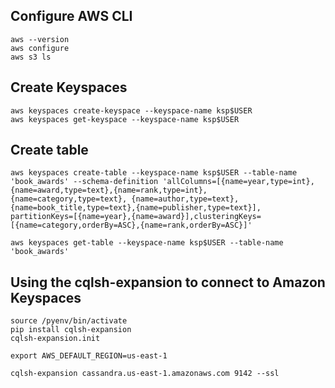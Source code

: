 ## Configure AWS CLI
```
aws --version
aws configure
aws s3 ls
```

## Create Keyspaces
```
aws keyspaces create-keyspace --keyspace-name ksp$USER
aws keyspaces get-keyspace --keyspace-name ksp$USER
```

## Create table
```
aws keyspaces create-table --keyspace-name ksp$USER --table-name 'book_awards' --schema-definition 'allColumns=[{name=year,type=int},{name=award,type=text},{name=rank,type=int}, {name=category,type=text}, {name=author,type=text},{name=book_title,type=text},{name=publisher,type=text}], partitionKeys=[{name=year},{name=award}],clusteringKeys=[{name=category,orderBy=ASC},{name=rank,orderBy=ASC}]'

aws keyspaces get-table --keyspace-name ksp$USER --table-name 'book_awards'
```


## Using the cqlsh-expansion to connect to Amazon Keyspaces
```
source /pyenv/bin/activate
pip install cqlsh-expansion
cqlsh-expansion.init
```

```
export AWS_DEFAULT_REGION=us-east-1
```

```
cqlsh-expansion cassandra.us-east-1.amazonaws.com 9142 --ssl
```

